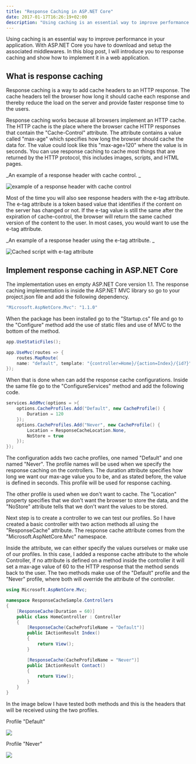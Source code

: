 ```yaml
---
title: "Response Caching in ASP.NET Core" 
date: 2017-01-17T16:26:19+02:00
description: "Using caching is an essential way to improve performance in your application. With ASP.NET Core you have to download and setup the associated middlewares. In this blog post, I will introduce you to response caching and show how to implement it in a web application."
---
```


Using caching is an essential way to improve performance in your application. With ASP.NET Core you have to download and setup the associated middlewares. In this blog post, I will introduce you to response caching and show how to implement it in a web application.

## What is response caching

Response caching is a way to add cache headers to an HTTP response. The cache headers tell the browser how long it should cache each response and thereby reduce the load on the server and provide faster response time to the users.

Response caching works because all browsers implement an HTTP cache. The HTTP cache is the place where the browser cache HTTP responses that contain the "Cache-Control" attribute. The attribute contains a value called "max-age" which specifies how long the browser should cache the data for. The value could look like this "max-age=120" where the value is in seconds. You can use response caching to cache most things that are returned by the HTTP protocol, this includes images, scripts, and HTML pages.

_An example of a response header with cache control. _

![example of a response header with cache control](/blogpost/f4f89487-9ba6-46ea-bab3-6f656f66b240.png)

Most of the time you will also see response headers with the e-tag attribute. The e-tag attribute is a token based value that identifies if the content on the server has changed or not. If the e-tag value is still the same after the expiration of cache-control, the browser will return the same cached version of the content to the user. In most cases, you would want to use the e-tag attribute.

_An example of a response header using the e-tag attribute. _

 ![Cached script with e-tag attribute](/blogpost/dfsfdsfdsfsfsfewdsfwsdsde3343242312.png)

## Implement response caching in ASP.NET Core

The implementation uses en empty ASP.NET Core version 1.1\. The response caching implementation is inside the ASP.NET MVC library so go to your project.json file and add the following dependency.

```C#
"Microsoft.AspNetCore.Mvc": "1.1.0"
```

When the package has been installed go to the "Startup.cs" file and go to the "Configure" method add the use of static files and use of MVC to the bottom of the method. 

```C#
app.UseStaticFiles();

app.UseMvc(routes => {
    routes.MapRoute(
    name: "default", template: "{controller=Home}/{action=Index}/{id?}");
});
```

When that is done when can add the response cache configurations. Inside the same file go to the "ConfigureServices" method and add the following code.

```C#
services.AddMvc(options = >{
    options.CacheProfiles.Add("Default", new CacheProfile() {
        Duration = 120
    });
    options.CacheProfiles.Add("Never", new CacheProfile() {
        Location = ResponseCacheLocation.None,
        NoStore = true
    });
});
```

The configuration adds two cache profiles, one named "Default" and one named "Never". The profile names will be used when we specify the response caching on the controllers. The duration attribute specifies how long we want our max-age value you to be, and as stated before, the value is defined in seconds. This profile will be used for response caching.

The other profile is used when we don't want to cache. The "Location" property specifies that we don't want the browser to store the data, and the "NoStore" attribute tells that we don't want the values to be stored.

Next step is to create a controller to we can test our profiles. So I have created a basic controller with two action methods all using the "ResponseCache" attribute. The response cache attribute comes from the "Microsoft.AspNetCore.Mvc" namespace.

Inside the attribute, we can either specify the values ourselves or make use of our profiles. In this case, I added a response cache attribute to the whole Controller, if no attribute is defined on a method inside the controller it will set a max-age value of 60 to the HTTP response that the method sends back to the user. The two methods make use of the "Default" profile and the "Never" profile, where both will override the attribute of the controller.

```C#
using Microsoft.AspNetCore.Mvc;

namespace ResponseCacheSample.Controllers
{
    [ResponseCache(Duration = 60)]
    public class HomeController : Controller
    {
        [ResponseCache(CacheProfileName = "Default")]
        public IActionResult Index()
        {
            return View();
        }

        [ResponseCache(CacheProfileName = "Never")]
        public IActionResult Contact()
        {
            return View();
        }
    }
}
```

In the image below I have tested both methods and this is the headers that will be received using the two profiles.

Profile "Default"

![](/blogpost/dabf696d-6d34-4710-90f9-f729eaef8d0b.png)

Profile "Never"

![](/blogpost/fc86c3f7-37ed-4649-8901-4150eac2188c.png)
